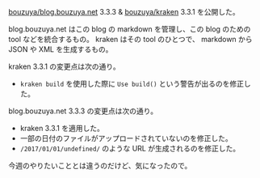 [bouzuya/blog.bouzuya.net][] 3.3.3 & [bouzuya/kraken][] 3.3.1 を公開した。

blog.bouzuya.net はこの blog の markdown を管理し、この blog のための tool などを統合するもの。 kraken はその tool のひとつで、 markdown から JSON や XML を生成するもの。

kraken 3.3.1 の変更点は次の通り。

- `kraken build` を使用した際に `Use build()` という警告が出るのを修正した。

blog.bouzuya.net 3.3.3 の変更点は次の通り。

- kraken 3.3.1 を適用した。
- 一部の日付のファイルがアップロードされていないのを修正した。
- `/2017/01/01/undefined/` のような URL が生成されるのを修正した。

今週のやりたいこととは違うのだけど、気になったので。

[bouzuya/blog.bouzuya.net]: https://github.com/bouzuya/blog.bouzuya.net
[bouzuya/kraken]: https://github.com/bouzuya/kraken
